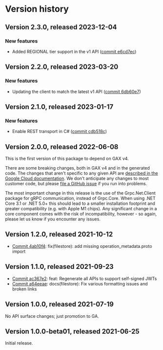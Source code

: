 # Version history

## Version 2.3.0, released 2023-12-04

### New features

- Added REGIONAL tier support in the v1 API ([commit e6cd7ec](https://github.com/googleapis/google-cloud-dotnet/commit/e6cd7ec6b26d49ce07b835ceca6b283cf55ec8ca))

## Version 2.2.0, released 2023-03-20

### New features

- Updating the client to match the latest v1 API ([commit 6db60e7](https://github.com/googleapis/google-cloud-dotnet/commit/6db60e7abeaee758b2783effe51c0e1ac81ad05a))

## Version 2.1.0, released 2023-01-17

### New features

- Enable REST transport in C# ([commit cdb518c](https://github.com/googleapis/google-cloud-dotnet/commit/cdb518c3524106ea73f0e546557a0180589ca3b0))

## Version 2.0.0, released 2022-06-08

This is the first version of this package to depend on GAX v4.

There are some breaking changes, both in GAX v4 and in the generated
code. The changes that aren't specific to any given API are [described in the Google Cloud
documentation](https://cloud.google.com/dotnet/docs/reference/help/breaking-gax4).
We don't anticipate any changes to most customer code, but please [file a
GitHub issue](https://github.com/googleapis/google-cloud-dotnet/issues/new/choose)
if you run into problems.

The most important change in this release is the use of the Grpc.Net.Client package
for gRPC communication, instead of Grpc.Core. When using .NET Core 3.1 or .NET 5.0+
this should lead to a smaller installation footprint and greater compatibility (e.g.
with Apple M1 chips). Any significant change in a core component comes with the risk
of incompatibility, however - so again, please let us know if you encounter any
issues.


## Version 1.2.0, released 2021-10-12

- [Commit 4ab10f4](https://github.com/googleapis/google-cloud-dotnet/commit/4ab10f4): fix(filestore): add missing operation_metadata.proto import

## Version 1.1.0, released 2021-09-23

- [Commit ac367e2](https://github.com/googleapis/google-cloud-dotnet/commit/ac367e2): feat: Regenerate all APIs to support self-signed JWTs
- [Commit a64eeae](https://github.com/googleapis/google-cloud-dotnet/commit/a64eeae): docs(filestore): Fix various formatting issues and broken links

## Version 1.0.0, released 2021-07-19

No API surface changes; just promotion to GA.

## Version 1.0.0-beta01, released 2021-06-25

Initial release.
